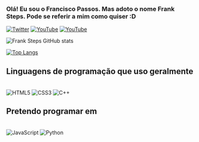 ### Olá! Eu sou o Francisco Passos. Mas adoto o nome Frank Steps. Pode se referir a mim como quiser :D

[![Twitter](https://img.shields.io/badge/Twitter-1DA1F2?style=for-the-badge&logo=twitter&logoColor=white)](https://Twitter.com/imaginationlite)
[![YouTube](https://img.shields.io/badge/YouTube-FF0000?style=for-the-badge&logo=youtube&logoColor=white)](https://youtube.com/@FrankSteps)
[![YouTube](https://img.shields.io/badge/Instagram-E4405F?style=for-the-badge&logo=instagram&logoColor=white)](https://instagram.com/comissoespassos)

![Frank Steps GitHub stats](https://github-readme-stats.vercel.app/api?username=FranciscoLaFox&show_icons=true&theme=tokyonight)

[![Top Langs](https://github-readme-stats.vercel.app/api/top-langs/?username=FranciscoLaFox)](https://github.com/FranciscoLaFox/github-readme-stats)

## Linguagens de programação que uso geralmente

<div style="display: inlineblock" ><br/>
  <img align="center" alt="HTML5" src="https://img.shields.io/badge/HTML5-E34F26?style=for-the-badge&logo=html5&logoColor=white"/>
  <img align="center" alt="CSS3" src="https://img.shields.io/badge/CSS3-1572B6?style=for-the-badge&logo=css3&logoColor=white"/>
  <img align="center" alt="C++" src="https://img.shields.io/badge/C%2B%2B-00599C?style=for-the-badge&logo=c%2B%2B&logoColor=white"/>
</div>

## Pretendo programar em

<div style="display: inlineblock" ><br/>
  <img align="center" alt="JavaScript" src="https://img.shields.io/badge/JavaScript-323330?style=for-the-badge&logo=javascript&logoColor=F7DF1E"/>
  <img align="center" alt="Python" src="https://img.shields.io/badge/Python-14354C?style=for-the-badge&logo=python&logoColor=white"/>
</div><br/>


